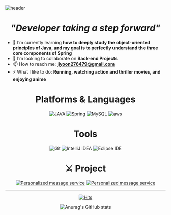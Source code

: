 ![header](https://capsule-render.vercel.app/api?&animation=scaleIn&type=waving&color=1C3A5E&height=300&section=header&text=Jiyoon%20Choi&fontSize=90&fontAlign=50&fontColor=BFBFBF)</h1>


<h1 align="center">
  <em>"Developer taking a step forward"</em>
</h1>




- 🌱 I’m currently learning **how to deeply study the object-oriented principles of Java, and my goal is to perfectly understand the three core components of Spring**
- 👯 I’m looking to collaborate on **Back-end Projects**
- 📫 How to reach me: **jiyoon276479@gmail.com**
- ⚡ What I like to do: **Running, watching action and thriller movies, and enjoying anime**


<div align="center">


# Platforms & Languages

![JAVA](https://img.shields.io/badge/JAVA-FF160B.svg?&style=for-the-badge&logo=JAVA&logoColor=white)
![Spring](https://img.shields.io/badge/Spring-6DB33F.svg?&style=for-the-badge&logo=Spring&logoColor=white)
![MySQL](https://img.shields.io/badge/MySQL-4479A1.svg?&style=for-the-badge&logo=MySQL&logoColor=white)
![aws](https://img.shields.io/badge/aws-232F3E.svg?&style=for-the-badge&logo=aws&logoColor=white)

</div>  

<div align="center">
  
# Tools
![Git](https://img.shields.io/badge/Git-F05032.svg?&style=for-the-badge&logo=Git&logoColor=white)
![IntelliJ IDEA](https://img.shields.io/badge/IntelliJ%20IDEA-000000.svg?&style=for-the-badge&logo=IntelliJ%20IDEA&logoColor=white)
![Eclipse IDE](https://img.shields.io/badge/Eclipse%20IDE-2C2255.svg?&style=for-the-badge&logo=Eclipse%20IDE&logoColor=white)

</div>  

<div align="center">

# ⚔ Project
 [![Personalized message service](https://github-readme-stats-sigma-five.vercel.app/api/pin/?username=jiyoonchol&repo=Sendy)](https://github.com/jiyoonchol/Sendy) [![Personalized message service](https://github-readme-stats-sigma-five.vercel.app/api/pin/?username=jiyoonchol&repo=StackOverFlow-Clone)](https://github.com/jiyoonchol/StackOverFlow-Clone)

</div>  


---
<div align="center">

[![Hits](https://hits.seeyoufarm.com/api/count/incr/badge.svg?url=https%3A%2F%2Fgithub.com%2Fjiyoonchol&count_bg=%23DF580F&title_bg=%232B3439&icon=&icon_color=%23E7E7E7&title=hits&edge_flat=false)](https://hits.seeyoufarm.com)

</div>

<div align="center">

![Anurag's GitHub stats](https://github-readme-stats-sigma-five.vercel.app/api?username=jiyoonchol&show_icons=true&theme=dark)

</div>


<!--
**jiyoonchol/jiyoonchol** is a ✨ _special_ ✨ repository because its `README.md` (this file) appears on your GitHub profile.

Here are some ideas to get you started:


 [![Anurag's GitHub stats](https://github-readme-stats.vercel.app/api?username=jiyoonchol)](https://github.com/anuraghazra/github-readme-stats) ![Spring](https://img.shields.io/badge/Spring-#6DB33F.svg?&style=for-the-badge&logo=Spring&logoColor=#6DB33F)

![Anurag's GitHub stats](https://github-readme-stats-sigma.vercel.app/api?username=jiyoonchol&show_icons=true&theme=dark)
